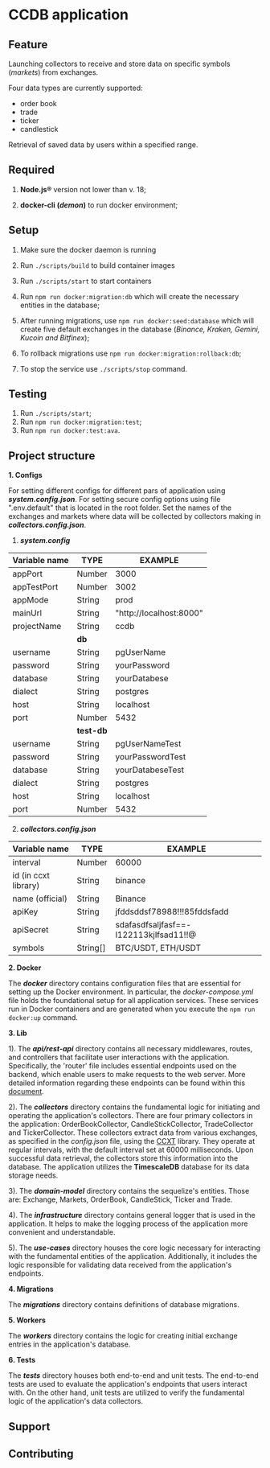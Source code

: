 # CCDB application

## Feature

Launching collectors to receive and store data on specific symbols (_markets_) from exchanges.

Four data types are currently supported:

-   order book
-   trade
-   ticker
-   candlestick

Retrieval of saved data by users within a specified range.

## Required

1. **Node.js®** version not lower than v. 18;

2. **docker-cli (_demon_)** to run docker environment;

## Setup

1. Make sure the docker daemon is running

2. Run `./scripts/build` to build container images

3. Run `./scripts/start` to start containers

4. Run `npm run docker:migration:db` which will create the necessary entities in the database;

5. After running migrations, use `npm run docker:seed:database` which will create five default exchanges in the database (_Binance, Kraken, Gemini, Kucoin and Bitfinex_);

6. To rollback migrations use `npm run docker:migration:rollback:db`;

7. To stop the service use `./scripts/stop` command.

## Testing

1. Run `./scripts/start`;
2. Run `npm run docker:migration:test`;
3. Run `npm run docker:test:ava`.

## Project structure

**1. Configs**

For setting different configs for different pars of application using **_system.config.json_**.
For setting secure config options using file ".env.default" that is located in the root folder.
Set the names of the exchanges and markets where data will be collected by collectors making in **_collectors.config.json_**.

1. **_system.config_**

| Variable name | TYPE        | EXAMPLE                 |
| ------------- | ----------- | ----------------------- |
| appPort       | Number      | 3000                    |
| appTestPort   | Number      | 3002                    |
| appMode       | String      | prod                    |
| mainUrl       | String      | "http://localhost:8000" |
| projectName   | String      | ccdb                    |
|               | **db**      |                         |
| username      | String      | pgUserName              |
| password      | String      | yourPassword            |
| database      | String      | yourDatabese            |
| dialect       | String      | postgres                |
| host          | String      | localhost               |
| port          | Number      | 5432                    |
|               | **test-db** |                         |
| username      | String      | pgUserNameTest          |
| password      | String      | yourPasswordTest        |
| database      | String      | yourDatabeseTest        |
| dialect       | String      | postgres                |
| host          | String      | localhost               |
| port          | Number      | 5432                    |

2. **_collectors.config.json_**

| Variable name        | TYPE     | EXAMPLE                                |
| -------------------- | -------- | -------------------------------------- |
| interval             | Number   | 60000                                  |
| id (in ccxt library) | String   | binance                                |
| name (official)      | String   | Binance                                |
| apiKey               | String   | jfddsddsf78988!!!85fddsfadd            |
| apiSecret            | String   | sdafasdfsaljfasf==-l122113kjlfsad11!!@ |
| symbols              | String[] | BTC/USDT, ETH/USDT                     |

**2. Docker**

The **_docker_** directory contains configuration files that are essential for setting up the Docker environment. In particular, the _docker-compose.yml_ file holds the foundational setup for all application services. These services run in Docker containers and are generated when you execute the `npm run docker:up` command.

**3. Lib**

1). The **_api/rest-api_** directory contains all necessary middlewares, routes, and controllers that facilitate user interactions with the application. Specifically, the 'router' file includes essential endpoints used on the backend, which enable users to make requests to the web server. More detailed information regarding these endpoints can be found within this [document](https://docs.google.com/document/d/19uerp83M06Sk8KeAF8MmpmZ2xkDFXb596DnAGadW3AU/edit#heading=h.n62o7iyrbu46).

2). The **_collectors_** directory contains the fundamental logic for initiating and operating the application's collectors. There are four primary collectors in the application: OrderBookCollector, CandleStickCollector, TradeCollector and TickerCollector. These collectors extract data from various exchanges, as specified in the _config.json_ file, using the [CCXT](https://docs.ccxt.com/#/) library. They operate at regular intervals, with the default interval set at 60000 milliseconds. Upon successful data retrieval, the collectors store this information into the database. The application utilizes the **TimescaleDB** database for its data storage needs.

3). The **_domain-model_** directory contains the sequelize's entities. Those are: Exchange, Markets, OrderBook, CandleStick, Ticker and Trade.

4). The **_infrastructure_** directory contains general logger that is used in the application. It helps to make the logging process of the application more convenient and understandable.

5). The **_use-cases_** directory houses the core logic necessary for interacting with the fundamental entities of the application. Additionally, it includes the logic responsible for validating data received from the application's endpoints.

**4. Migrations**

The **_migrations_** directory contains definitions of database migrations.

**5. Workers**

The **_workers_** directory contains the logic for creating initial exchange entries in the application's database.

**6. Tests**

The **_tests_** directory houses both end-to-end and unit tests. The end-to-end tests are used to evaluate the application's endpoints that users interact with. On the other hand, unit tests are utilized to verify the fundamental logic of the application's data collectors.

## Support

## Contributing
